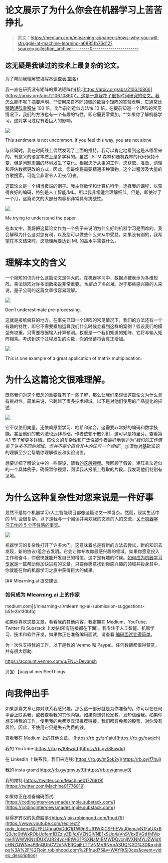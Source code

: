 # 论文展示了为什么你会在机器学习上苦苦挣扎

> 原文：<https://medium.com/mlearning-ai/paper-shows-why-you-will-struggle-at-machine-learning-a6885fb76d12?source=collection_archive---------0----------------------->

## 这无疑是我读过的技术上最复杂的论文。

为了帮助我理解您[填写本调查表(匿名)](https://forms.gle/7MfQmKhEhyBTMDUD7)

我一直在研究没有矩阵的乘法矩阵(链接:[https://arxiv.org/abs/2106.10860](https://arxiv.org/abs/2106.10860))。这是一篇我花了很多时间研究的论文。我怎么能不呢？摘要声明，“*使用来自不同领域的数百个矩阵的实验表明，它通常比精确矩阵乘积快 100 倍，比当前的近似方法快 10 倍。在提前知道一个矩阵的常见情况下，我们的方法也有一个有趣的特性，即它需要零乘加。*“如果你了解机器学习，这对学习过程有着巨大的影响。

![](img/b180d6eb404d25e2a2e89d38c0ea26cb.png)

This sentiment is not uncommon. If you feel this way, you are not alone

与此同时，我在时间线上偶然发现了上面的推特。我可以肯定地看到这是从哪里来的。有意义的语言本质上是多学科的。虽然 LSTM 森林和随机森林的代码保持不变，但是问题周围的环境发生了变化。根据您所从事的工作，您获取、准备、清理和评估数据更改的方式。因此，您最终将需要精通多种事物。这个过程涉及大量的谷歌搜索，可能会非常令人沮丧/沮丧。

这篇论文是一个相当极端的例子。我主修数学和计算机科学。选择我的课程，以获得良好的编码，特别是人工智能/ML。所以我非常适合理解细节。但是，即使过了一个月，这篇论文的大部分内容都非常具有挑战性。

![](img/08a357178055b392feee7cb690e1f4d7.png)

Me trying to understand the paper.

在本文中，我将把这篇论文作为一个例子来说明为什么好的机器学习是困难的。我会解释为什么这对您有利，以及您可以做些什么来从中受益。如果没有别的，我希望在本文结束时，您能理解要达到 ML 的高水平需要什么。

# 理解本文的含义

一个简短的词为什么这篇论文是伟大的。在机器学习中，数据点被表示为多维矩阵。乘法矩阵对许多函数来说非常重要。*也是出了名的难*。对于那些感兴趣的人来说，量子公司的这篇文章很容易理解。

![](img/a43a7915181b81618933d78c70b4f708.png)

Don’t underestimate pre-processing.

这就是报纸疯狂的地方。在事先已知一个矩阵的常见情况下，我们的方法还有一个有趣的特性，即它不需要乘加运算我们什么时候会看到这样的案例？假设我们的模型有权重，只需要根据输入计算预测。权重是一个我们知道的矩阵，它将与输入矩阵相乘。考虑到这个过程发生的次数，你的储蓄将会真正增加。

![](img/ac12a388f3ed130d51ef1e00b7894f9a.png)

This is one example of a great application of matrix multiplacation.

# 为什么这篇论文很难理解。

既然我们对这个概念的重要性有了一些了解，那么让我们来谈谈这篇论文为什么具有挑战性。简单来说，它跨越了很多技术领域。以下是对他们使用的产品量化的描述:

![](img/88c1edfb700a69af564bbd1750cc0149.png)

它不仅使用向量，还依赖原型学习、哈希和聚合。这需要非常好的编码和数学技能。甚至他们的散列法也远非基础。作者依赖于散列树，这可以是特里芬。查看第 4.1 节了解更多详情。该论文的复杂性和广泛性被作者最好地表述为“*我们的工作借鉴了许多不同的领域，但并不完全适合其中的任何一个领域*”。加深你对基础知识的理解至少会帮助你理解假设和实验设置。

想要详细了解论文中的一些假设，请看[的这段视频](https://youtu.be/nCnPRFI2tMc)。我回顾了假设，矩阵乘法近似的一个具体例子。确保暂停视频，阅读我从报纸上截取的片段。我发现他们特别有见地。

# 为什么这种复杂性对您来说是一件好事

显然不是每个机器学习/人工智能项目都像这篇论文一样复杂。然而，现实生活中的 ML 会很复杂。以下是我与一个阅读并喜欢我的文章的人的交流，[关于机器学习工作的 5 个不性感的事实](/mlearning-ai/5-unsexy-truths-about-working-in-machine-learning-d44369e1e088)。

![](img/b2801bcda2cb400dfc34c865f11c8f83.png)

机器学习的复杂性打开了许多大门。这意味着总是有新的方法去尝试，新的知识去发现，新的协议/组合去发明。它会让你专攻你最感兴趣的领域。如果你愿意投入工作和奋斗，你很快就能开发自己的增值。这才是有趣的时候。[如何成为机器学习专家](/geekculture/an-overlooked-tool-for-becoming-a-machine-learning-expert-edfef1556135)是一篇帮助你加快进程的文章。只要你愿意找到你感兴趣的领域并投身其中，你就能在你的机器学习之旅中获得巨大的成果。

[](/mlearning-ai/mlearning-ai-submission-suggestions-b51e2b130bfb) [## Mlearning.ai 提交建议

### 如何成为 Mlearning.ai 上的作家

medium.com](/mlearning-ai/mlearning-ai-submission-suggestions-b51e2b130bfb) 

如果你喜欢这篇文章，看看我的其他内容。我定期在 Medium、YouTube、Twitter 和 Substack 上发帖(所有链接都在下面)。我专注于人工智能、机器学习、技术和软件开发。如果你正在准备编码面试，请查看:[编码面试变得简单](https://codinginterviewsmadesimple.substack.com/)。

为一次性支持我的工作，以下是我的 Venmo 和 Paypal。任何数额都值得赞赏，并有很大帮助:

https://account.venmo.com/u/FNU-Devansh

贝宝:【paypal.me/ISeeThings 

# 向我伸出手

如果那篇文章让你对联系我感兴趣，那么这一部分就是为你准备的。你可以在任何平台上联系我，或者查看我的其他内容。如果你想讨论家教，发短信给我。如果你想支持我的工作，使用我的免费罗宾汉推荐链接。我们都有免费的股票，对你没有风险。因此，不使用它只是失去免费的钱。

查看我在 Medium 上的其他文章。:[https://rb.gy/zn1aiu](https://rb.gy/oaojch)

我的 YouTube:[https://rb.gy/88iwdd](https://rb.gy/88iwdd)

在 LinkedIn 上联系我。我们来连线:[https://rb.gy/m5ok2y](https://rb.gy/f7ltuj)

我的 insta gram:[https://rb.gy/gmvuy9](https://rb.gy/gmvuy9)

我的推特:[https://twitter.com/Machine01776819](https://twitter.com/Machine01776819)

如果你正在准备编码面试:[https://codinginterviewsmadesimple.substack.com/](https://codinginterviewsmadesimple.substack.com/)

获得罗宾汉的免费股票:[https://join.robinhood.com/fnud75](https://www.youtube.com/redirect?redir_token=QUFFLUhqa0xDdC1jTW9nSU91WXlCSFhEVkJ0emJvN1FaUXxBQ3Jtc0ttWkRObUdfem1DZzIyZElfcXVZNGlVNE1xSUc4aVhSVkxBVGtHMWpmei1lWWVKNzlDUXVJR24ydHBtWG1PSXNaMlBMWDQycnlIVXNMYjJZWjdXcHNZQWNnaFBnQUhCV2dNVERQajFLTTVNMV9NVnA3UQ%3D%3D&q=https%3A%2F%2Fjoin.robinhood.com%2Ffnud75&v=WAYRtSj0ces&event=video_description)